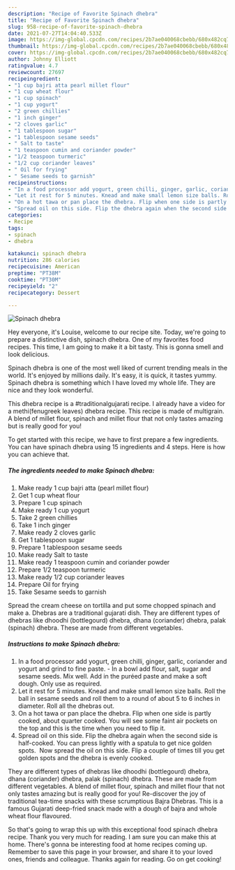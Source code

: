 ```yaml
---
description: "Recipe of Favorite Spinach dhebra"
title: "Recipe of Favorite Spinach dhebra"
slug: 958-recipe-of-favorite-spinach-dhebra
date: 2021-07-27T14:04:40.533Z
image: https://img-global.cpcdn.com/recipes/2b7ae040068cbebb/680x482cq70/spinach-dhebra-recipe-main-photo.jpg
thumbnail: https://img-global.cpcdn.com/recipes/2b7ae040068cbebb/680x482cq70/spinach-dhebra-recipe-main-photo.jpg
cover: https://img-global.cpcdn.com/recipes/2b7ae040068cbebb/680x482cq70/spinach-dhebra-recipe-main-photo.jpg
author: Johnny Elliott
ratingvalue: 4.7
reviewcount: 27697
recipeingredient:
- "1 cup bajri atta pearl millet flour"
- "1 cup wheat flour"
- "1 cup spinach"
- "1 cup yogurt"
- "2 green chillies"
- "1 inch ginger"
- "2 cloves garlic"
- "1 tablespoon sugar"
- "1 tablespoon sesame seeds"
- " Salt to taste"
- "1 teaspoon cumin and coriander powder"
- "1/2 teaspoon turmeric"
- "1/2 cup coriander leaves"
- " Oil for frying"
- " Sesame seeds to garnish"
recipeinstructions:
- "In a food processor add yogurt, green chilli, ginger, garlic, coriander and yogurt and grind to fine paste.  In a bowl add flour, salt, sugar and sesame seeds. Mix well. Add in the puréed paste and make a soft dough. Only use as required."
- "Let it rest for 5 minutes. Knead and make small lemon size balls. Roll the ball in sesame seeds and roll them to a round of about 5 to 6 inches in diameter. Roll all the dhebras out."
- "On a hot tawa or pan place the dhebra. Flip when one side is partly cooked, about quarter cooked. You will see some faint air pockets on the top and this is the time when you need to flip it."
- "Spread oil on this side. Flip the dhebra again when the second side is half-cooked. You can press lightly with a spatula to get nice golden spots.  Now spread the oil on this side. Flip a couple of times till you get golden spots and the dhebra is evenly cooked."
categories:
- Recipe
tags:
- spinach
- dhebra

katakunci: spinach dhebra 
nutrition: 286 calories
recipecuisine: American
preptime: "PT38M"
cooktime: "PT30M"
recipeyield: "2"
recipecategory: Dessert

---
```



![Spinach dhebra](https://img-global.cpcdn.com/recipes/2b7ae040068cbebb/680x482cq70/spinach-dhebra-recipe-main-photo.jpg)

Hey everyone, it's Louise, welcome to our recipe site. Today, we're going to prepare a distinctive dish, spinach dhebra. One of my favorites food recipes. This time, I am going to make it a bit tasty. This is gonna smell and look delicious.

Spinach dhebra is one of the most well liked of current trending meals in the world. It's enjoyed by millions daily. It's easy, it is quick, it tastes yummy. Spinach dhebra is something which I have loved my whole life. They are nice and they look wonderful.

This dhebra recipe is a #traditionalgujarati recipe. I already have a video for a methi(fenugreek leaves) dhebra recipe. This recipe is made of multigrain. A blend of millet flour, spinach and millet flour that not only tastes amazing but is really good for you!


To get started with this recipe, we have to first prepare a few ingredients. You can have spinach dhebra using 15 ingredients and 4 steps. Here is how you can achieve that.

<!--inarticleads1-->

##### The ingredients needed to make Spinach dhebra:

1. Make ready 1 cup bajri atta (pearl millet flour)
1. Get 1 cup wheat flour
1. Prepare 1 cup spinach
1. Make ready 1 cup yogurt
1. Take 2 green chillies
1. Take 1 inch ginger
1. Make ready 2 cloves garlic
1. Get 1 tablespoon sugar
1. Prepare 1 tablespoon sesame seeds
1. Make ready  Salt to taste
1. Make ready 1 teaspoon cumin and coriander powder
1. Prepare 1/2 teaspoon turmeric
1. Make ready 1/2 cup coriander leaves
1. Prepare  Oil for frying
1. Take  Sesame seeds to garnish


Spread the cream cheese on tortilla and put some chopped spinach and make a. Dhebras are a traditional gujarati dish. They are different types of dhebras like dhoodhi (bottlegourd) dhebra, dhana (coriander) dhebra, palak (spinach) dhebra. These are made from different vegetables. 

<!--inarticleads2-->

##### Instructions to make Spinach dhebra:

1. In a food processor add yogurt, green chilli, ginger, garlic, coriander and yogurt and grind to fine paste.  - In a bowl add flour, salt, sugar and sesame seeds. Mix well. Add in the puréed paste and make a soft dough. Only use as required.
1. Let it rest for 5 minutes. Knead and make small lemon size balls. Roll the ball in sesame seeds and roll them to a round of about 5 to 6 inches in diameter. Roll all the dhebras out.
1. On a hot tawa or pan place the dhebra. Flip when one side is partly cooked, about quarter cooked. You will see some faint air pockets on the top and this is the time when you need to flip it.
1. Spread oil on this side. Flip the dhebra again when the second side is half-cooked. You can press lightly with a spatula to get nice golden spots.  Now spread the oil on this side. Flip a couple of times till you get golden spots and the dhebra is evenly cooked.


They are different types of dhebras like dhoodhi (bottlegourd) dhebra, dhana (coriander) dhebra, palak (spinach) dhebra. These are made from different vegetables. A blend of millet flour, spinach and millet flour that not only tastes amazing but is really good for you! Re-discover the joy of traditional tea-time snacks with these scrumptious Bajra Dhebras. This is a famous Gujarati deep-fried snack made with a dough of bajra and whole wheat flour flavoured. 

So that's going to wrap this up with this exceptional food spinach dhebra recipe. Thank you very much for reading. I am sure you can make this at home. There's gonna be interesting food at home recipes coming up. Remember to save this page in your browser, and share it to your loved ones, friends and colleague. Thanks again for reading. Go on get cooking!
